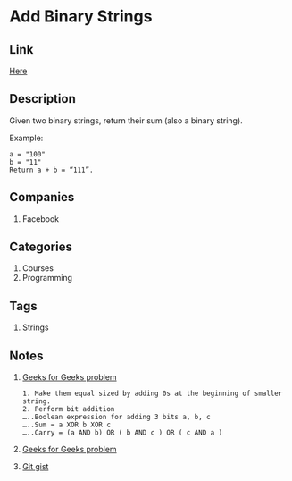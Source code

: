 # Add Binary Strings

## Link

[Here](https://www.interviewbit.com/problems/add-binary-strings/)

## Description

Given two binary strings, return their sum (also a binary string).

Example:

```text
a = "100"
b = "11"
Return a + b = “111”.
```

## Companies

1. Facebook

## Categories

1. Courses
1. Programming

## Tags

1. Strings

## Notes

1. [Geeks for Geeks problem](http://www.geeksforgeeks.org/add-two-bit-strings/)

    ```text
    1. Make them equal sized by adding 0s at the beginning of smaller string.
    2. Perform bit addition
    …..Boolean expression for adding 3 bits a, b, c
    …..Sum = a XOR b XOR c
    …..Carry = (a AND b) OR ( b AND c ) OR ( c AND a )
    ```

1. [Geeks for Geeks problem](http://www.geeksforgeeks.org/program-to-add-two-binary-strings/)
1. [Git gist](https://gist.github.com/anil477/10eefc4a6c686009576e042c0538c51e)
